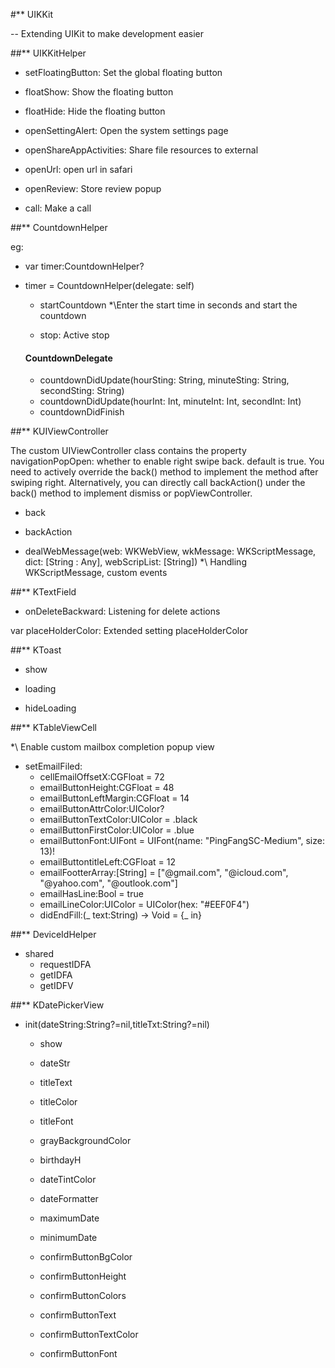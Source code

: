 #** UIKKit

 -- Extending UIKit to make development easier


##** UIKKitHelper

  - setFloatingButton: Set the global floating button
  - floatShow: Show the floating button
  - floatHide: Hide the floating button

  - openSettingAlert: Open the system settings page
  - openShareAppActivities: Share file resources to external
  
  - openUrl: open url in safari
  - openReview: Store review popup
  - call: Make a call
  
  
##** CountdownHelper

eg: 
* var timer:CountdownHelper?
* timer = CountdownHelper(delegate: self)

  - startCountdown
  *\Enter the start time in seconds and start the countdown
  
  - stop: Active stop
  
  #### CountdownDelegate
  - countdownDidUpdate(hourSting: String, minuteSting: String, secondSting: String)
  - countdownDidUpdate(hourInt: Int, minuteInt: Int, secondInt: Int)
  - countdownDidFinish
  
  
##** KUIViewController

The custom UIViewController class contains the property navigationPopOpen: whether to enable right swipe back. default is true. 
You need to actively override the back() method to implement the method after swiping right. 
Alternatively, you can directly call backAction() under the back() method to implement dismiss or popViewController.

  - back

  - backAction

  - dealWebMessage(web: WKWebView, wkMessage: WKScriptMessage, dict: [String : Any], webScripList: [String]) 
  *\ Handling WKScriptMessage, custom events
  
  
##** KTextField

 - onDeleteBackward: Listening for delete actions
 
 var placeHolderColor: Extended setting placeHolderColor
 

##** KToast

 - show
 
 - loading
 
 - hideLoading
 
 
 ##** KTableViewCell
 
 *\ Enable custom mailbox completion popup view
 
  - setEmailFiled: 
    - cellEmailOffsetX:CGFloat = 72
    - emailButtonHeight:CGFloat = 48
    - emailButtonLeftMargin:CGFloat = 14
    - emailButtonAttrColor:UIColor?
    - emailButtonTextColor:UIColor = .black
    - emailButtonFirstColor:UIColor = .blue
    - emailButtonFont:UIFont = UIFont(name: "PingFangSC-Medium", size: 13)!
    - emailButtontitleLeft:CGFloat = 12
    - emailFootterArray:[String] = ["@gmail.com", "@icloud.com", "@yahoo.com", "@outlook.com"]
    - emailHasLine:Bool = true
    - emailLineColor:UIColor = UIColor(hex: "#EEF0F4")
    - didEndFill:(_ text:String) -> Void = {_  in}
    
    
 ##** DeviceIdHelper
 
  - shared
    - requestIDFA
    - getIDFA
    - getIDFV


 ##** KDatePickerView
 
  - init(dateString:String?=nil,titleTxt:String?=nil)
    - show
    
    - dateStr
    - titleText
    - titleColor
    - titleFont
    - grayBackgroundColor
    - birthdayH
    - dateTintColor
    - dateFormatter
    - maximumDate
    - minimumDate
    - confirmButtonBgColor
    - confirmButtonHeight
    - confirmButtonColors
    - confirmButtonText
    - confirmButtonTextColor
    - confirmButtonFont





